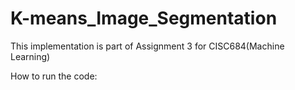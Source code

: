 # K-means_Image_Segmentation


This implementation is part of Assignment 3 for CISC684(Machine Learning)


How to run the code:
